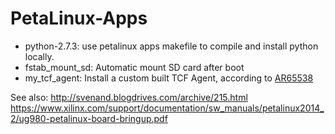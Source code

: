 # PetaLinux-Apps

- python-2.7.3: use petalinux apps makefile to compile and install python locally.
- fstab_mount_sd: Automatic mount SD card after boot
- my_tcf_agent: Install a custom built TCF Agent, according to [AR65538](http://www.xilinx.com/support/answers/65538.html)

See also:
http://svenand.blogdrives.com/archive/215.html
https://www.xilinx.com/support/documentation/sw_manuals/petalinux2014_2/ug980-petalinux-board-bringup.pdf
